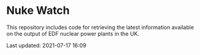 # Nuke Watch

This repository includes code for retrieving the latest information available on the output of EDF nuclear power plants in the UK.

Last updated: 2021-07-17 16:09